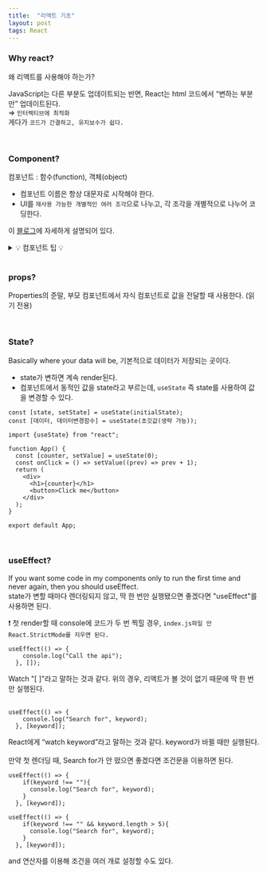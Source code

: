 ```yaml
---
title:  "리액트 기초"
layout: post
tags: React
---
```


### Why react?
왜 리액트를 사용해야 하는가?<br>

JavaScript는 다른 부분도 업데이트되는 반면, React는 html 코드에서 “변하는 부분만” 업데이트된다.<br>
⇒ `인터렉티브에 최적화`<br>
게다가 `코드가 간결하고, 유지보수가 쉽다.`

<br>






### Component?
컴포넌트 : 함수(function), 객체(object)
- 컴포넌트 이름은 항상 대문자로 시작해야 한다.
- UI를 `재사용 가능한 개별적인 여러 조각`으로 나누고, 각 조각을 개별적으로 나누어 코딩한다.<br>
 
이 <a href="https://goddaehee.tistory.com/299?category=395445">블로그</a>에 자세하게 설명되어 있다.

<details>
<summary>💡 컴포넌트 팁 💡</summary>
<div markdown="2">
  &nbsp;&nbsp;무작정 잘게 자른다고 좋은 게 아니다. "재사용성"을 고려해 나눠야 한다. <br>
  &nbsp;&nbsp;<b>정확한 이유가 없다면 미리 분리하지 말고, 필요할 때 적절하게 분리하는 것이 좋다</b>
</div>
</details>
<br>

### props? 
Properties의 준말, 부모 컴포넌트에서 자식 컴포넌트로 값을 전달할 때 사용한다. (읽기 전용) 

<br>

### State?
Basically where your data will be, 기본적으로 데이터가 저장되는 곳이다.<br>
- state가 변하면 계속 render된다.
- 컴포넌트에서 동적인 값을 state라고 부르는데, `useState` 즉 state를 사용하여 값을 변경할 수 있다. 

````
const [state, setState] = useState(initialState);
const [데이터, 데이터변경함수] = useState(초깃값(생략 가능));
````

````
import {useState} from "react";

function App() {
  const [counter, setValue] = useState(0);
  const onClick = () => setValue((prev) => prev + 1);
  return (
    <div>
      <h1>{counter}</h1>
      <button>Click me</button>
    </div>
  );
}

export default App;
````

<br>

### useEffect?
If you want some code in my components only to run the first time and never again, then you should useEffect.<br>
state가 변할 때마다 렌더링되지 않고, 딱 한 번만 실행됐으면 좋겠다면 "useEffect"를 사용하면 된다.<br>

❗  첫 render할 때 console에 코드가 두 번 찍힐 경우, `index.js파일 안 React.StrictMode를 지우면 된다.`
<br>

````
useEffect(() => {
    console.log("Call the api");
  }, []);
````
Watch "[ ]"라고 말하는 것과 같다. 위의 경우, 리액트가 볼 것이 없기 때문에 딱 한 번만 실행된다.
<br>
<br>

````
useEffect(() => {
    console.log("Search for", keyword);
  }, [keyword]);
````
React에게 “watch keyword”라고 말하는 것과 같다. keyword가 바뀔 때만 실행된다.<br>
<br>
만약 첫 렌더딩 때, Search for가 안 떴으면 좋겠다면 조건문을 이용하면 된다. 

````
useEffect(() => {
    if(keyword !== ""){
      console.log("Search for", keyword);
    }
  }, [keyword]);
````

````
useEffect(() => {
    if(keyword !== "" && keyword.length > 5){
      console.log("Search for", keyword);
    }
  }, [keyword]);
````
and 연산자를 이용해 조건을 여러 개로 설정할 수도 있다.

<br>
